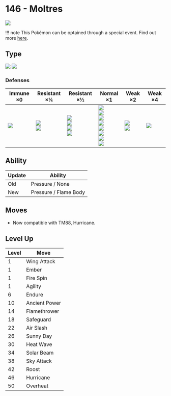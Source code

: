 # 146 - Moltres
![][146]

!!! note
    This Pokémon can be optained through a special event. Find out more [here](../../special_events/#moltres).

## Type

![][fire]  ![][flying]

### Defenses

Immune ×0       | Resistant ×¼               | Resistant ×½                                               | Normal ×1                                                                                                           | Weak ×2                         | Weak ×4
---             | ---                        | ---                                                        | ---                                                                                                                 | ---                             | ---
![][ground]<br> | ![][bug]<br>![][grass]<br> | ![][fighting]<br>![][steel]<br>![][fire]<br>![][fairy]<br> | ![][normal]<br>![][flying]<br>![][poison]<br>![][ghost]<br>![][psychic]<br>![][ice]<br>![][dragon]<br>![][dark]<br> | ![][water]<br>![][electric]<br> | ![][rock]<br>

## Ability

Update | Ability
---    | ---
Old    | Pressure / None
New    | Pressure / Flame Body

## Moves

 - Now compatible with TM88, Hurricane.

## Level Up

Level | Move
---   | ---
1     | Wing Attack
1     | Ember
1     | Fire Spin
1     | Agility
6     | Endure
10    | Ancient Power
14    | Flamethrower
18    | Safeguard
22    | Air Slash
26    | Sunny Day
30    | Heat Wave
34    | Solar Beam
38    | Sky Attack
42    | Roost
46    | Hurricane
50    | Overheat

[146]: ../img/pokemon/146.png
[normal]: ../img/types/normal.png
[fire]: ../img/types/fire.png
[fighting]: ../img/types/fighting.png
[water]: ../img/types/water.png
[flying]: ../img/types/flying.png
[grass]: ../img/types/grass.png
[poison]: ../img/types/poison.png
[electric]: ../img/types/electric.png
[ground]: ../img/types/ground.png
[psychic]: ../img/types/psychic.png
[rock]: ../img/types/rock.png
[ice]: ../img/types/ice.png
[bug]: ../img/types/bug.png
[dragon]: ../img/types/dragon.png
[ghost]: ../img/types/ghost.png
[dark]: ../img/types/dark.png
[steel]: ../img/types/steel.png
[fairy]: ../img/types/fairy.png
